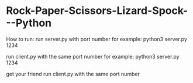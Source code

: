 # Rock-Paper-Scissors-Lizard-Spock---Python

How to run:
run server.py with port number
for example: python3 server.py 1234

run client.py with the same port number
for example: python3 server.py 1234

get your friend run client.py with the same port number

